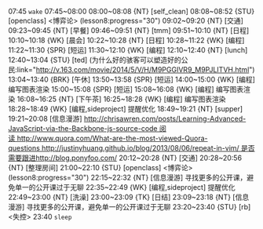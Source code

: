 07:45 `wake`
07:45~08:00
08:00~08:08 {NT} [self_clean]
08:08~08:52 {STU} [openclass] <博弈论> (lesson8:progress="30")
09:02~09:20 {NT} [交通]
09:23~09:45 {NT} [早餐]
09:46~09:51 {NT} [tmm]
09:51~10:10 {NT} [日程]
10:10~10:18 {WK} [晨会]
10:22~10:28 {NT} [日程]
10:28~11:22 {WK} [编程] <WAUP>
11:22~11:30 {SPR} [短运]
11:30~12:10 {WK} [编程] <WAUP>
12:10~12:40 {NT} [lunch]
12:40~13:04 {STU} [ted] <OTD> (为什么好的骇客可以塑造好的公民:link="http://v.163.com/movie/2014/5/V/H/M9PGGIVR9_M9PJLITVH.html")
13:04~13:40 {BRK} [午休]
13:50~13:58 {SPR} [短运]
14:00~15:00 {WK} [编程] <WAUP> 编写图表渲染
15:00~15:08 {SPR} [短运]
15:08~16:08 {WK} [编程] <WAUP> 编写图表渲染
16:08~16:25 {NT} [下午茶]
16:25~18:28 {WK} [编程] <WAUP> 编写图表渲染
18:28~18:49 {WK} [编程,sideproject] <life-time-tracker> 提醒优化
18:49~19:21 {NT} [supper]
19:21~20:08 [信息漫游] http://chrisawren.com/posts/Learning-Advanced-JavaScript-via-the-Backbone-js-source-code 阅读 http://www.quora.com/What-are-the-most-viewed-Quora-questions http://justinyhuang.github.io/blog/2013/08/06/repeat-in-vim/ 是否需要跟进http://blog.ponyfoo.com/
20:12~20:28 {NT} [交通]
20:28~20:56 {NT} [整理房间]
21:00~22:10 {STU} [openclass] <博弈论> (lesson8:progress="30")
22:15~22:32 {NT} [信息漫游] 寻找更多的公开课，避免单一的公开课过于无聊
22:35~22:49 {WK} [编程,sideproject] <life-time-tracker> 提醒优化
22:49~23:00 {NT} [洗澡]
23:00~23:09 {TK} [日结]
23:09~23:18 {NT} [信息漫游] 寻找更多的公开课，避免单一的公开课过于无聊
23:20~23:40 {STU} [rb] <失控>
23:40 `sleep`